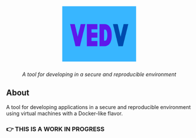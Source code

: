 <h1 align="center">
  <a href="" rel="noopener">
 <img width=200px height=150px src="media/icon.png" alt="Project logo"></a>
</h1>

<p align="center">
<i>A tool for developing in a secure and reproducible environment</i>
</p>

## About

A tool for developing applications in a secure and reproducible environment using virtual machines with a Docker-like flavor.

### 👉 THIS IS A WORK IN PROGRESS

<!--
## Motivation

The software we are developing needs to be tested on a system as similar as possible to the one where it is going to be executed. Sometimes it is very difficult to satisfy this requirement with docker and we have to use virtual machines missing the docker workflow. This is why I started the development of vedv. I hope you find it useful. Thank you.

#### This help has been tested on a clean installation of

- Linux manjaro-gnome 6.1.30-1-MANJARO #1 SMP PREEMPT_DYNAMIC Wed May 24 22:51:44 UTC 2023 x86_64 GNU/Linux (system updated by 2023-08-20)

You can check your distro and kernel version with the following command:

```sh
uname -a
```

## Dependencies

### Runtime Dependencies

- virtualbox
- gnu-netcat
- sshpass
- libxml2
- python-pip
  - dockerfile-parse
  - petname

## Install

For installation from source code is required to have installed git and make.

Clone the repository and switch to vedv directory

```sh
git clone https://github.com/yunielrc/vedv.git && cd vedv
```

For any linux distribution install runtime dependencies first and execute the command below:

```sh
make install
```

Manjaro

```sh
make install-m
```

You can leave the repository directory after installation

```sh
cd
```

## Configure

Register at <https://registry.vedv.dev>

### Create app password

- Go to <https://registry.vedv.dev/settings/user/security>

- Scroll to the end up to the section: **Devices & sessions**

<h1>
 <img width=500px  src="media/registry-nextcloud-app-password.png" alt="registry nextcloud app password">
</h1>

- Write on **App Name**: *vedv*

- Press **Create new app password**

- Copy the generated password

### Set the credentials

Note: The editor used in the examples is vim.

Copy the config to your home directory

```sh
cp /etc/skel/.vedv.env ~
```

Set the registry credentials

```sh
vim ~/.vedv.env
```

## Usage

Show the help

```sh
vedv --help
```

```sh
# command output:
Usage:
vedv COMMAND

A tool for developing in a secure and reproducible environment

Flags:
  -h, --help    show this help

Management Commands:
  container     manage containers
  image         manage images
  builder       manage builder
  registry      manage registry

Run 'vedv COMMAND --help' for more information on a command.
```

### Start a container

Download an image and create a container, then start it

```sh
vedv container create -n alpine admin@alpine/alpine-3.18.3-x86_64
vedv container start alpine    # starting a container can take around 10 to 30 seconds
```

Or download an image with custom name, create a container and start it

```sh
vedv image pull -n alpine admin@alpine/alpine-3.18.3-x86_64
vedv container create -n alpine alpine
vedv container start alpine     # starting a container can take around 10 to 30 seconds
```

Show running containers

```sh
vedv container ls
```

### Login to the container

If you see the error: `Connection timed out during banner exchange`,
the container is starting, wait around 10 seconds and try again.
To avoid that you can starts the container with the `--wait` flag

If you run the login command and the container is stopped, it is started automatically

```sh
vedv container login alpine  #  It can take around 10 to 30 seconds if the container is stopped
```

Play with it :)

Exit the container and remove it

```sh
vedv container rm --force alpine
```

### Build an image

The example is taken from <https://www.docker.com/101-tutorial/>, with some modifications.

#### Our Application

We will be working with a simple todo list manager that is running in Node.js.

#### Getting our App

Download the app

```sh
git clone https://github.com/yunielrc/todo-101.git
```

#### Building the App's Container Image

- Go to the app directory

```sh
cd app
```


- Create a file named  `Vedvfile` in the same folder as the file package.json
  with the following contents.

```dockerfile
FROM admin@alpine/alpine-3.18.3-x86_64

ENV APP_NAME='todo-101'
SHELL /bin/sh
USER root
WORKDIR /app

RUN apk add -U nodejs=18.17.0-r0 npm=9.6.6-r0 yarn=1.22.19-r0

COPY package.json .
COPY yarn.lock .
RUN yarn install --production

COPY --chmod 0755 ./root/etc/init.d/todo-101 /etc/init.d/todo-101
RUN rc-update add "$APP_NAME"

COPY . .
RUN rc-service "$APP_NAME" start

EXPOSE 3000/tcp
```

Vedvfile syntax is highly inspired by Dockerfile, but it has some differences,
so they are aren't compatible.

Save the file and exit

- Build it

```sh
vedv image build -n alpine-hello_world-1.0.0-x86_64
```

- Create a container from the image

```sh
vedv container create -p 3000:3000/tcp -n todo-101 todo-101-alpine-1.0.0-x86_64
# When the ports are the same like `3000:3000`  the command below is equivalent
# vedv container create -p 3000/tcp -n todo-101 todo-101-alpine-1.0.0-x86_64
vedv container start -w todo-101
```

- Open your browser and go to <http://localhost:3000>

  You should see the todo list manager app

<h1>
 <img width=500px  src="media/todo-list-manager.png" alt="todo list manager">
</h1>


#### Change the number of cpu cores and memory

- Execute the command below to see cpu cores and memory

```sh
vedv container exec todo-101 <<'EOF'                                                                        ✔
grep -m1 'cpu cores' /proc/cpuinfo
free -m | grep -Eo 'Mem:\s+\d+'
EOF
```

The output must be:


```sh
cpu cores       : 2
Mem:            223
```

- Remove the container

```sh
vedv container rm --force todo-101
```

- Open the Vedvfile in an editor and add the instruction `SYSTEM ...` right before
  the instruction `EXPOSE 3000/tcp`

```dockerfile
...
...
...

SYSTEM --cpus 3 --memory 740

EXPOSE 3000/tcp
```

Save the file and exit

- Build it again

```sh
vedv image build --force -n alpine-hello_world-1.0.0-x86_64
```

- Create a container from the image

```sh
vedv container create -p 3000/tcp -n todo-101 todo-101-alpine-1.0.0-x86_64
```

- Execute the command below to see cpu cores and memory

```sh
vedv container exec todo-101 <<'EOF'                                                                        ✔
grep -m1 'cpu cores' /proc/cpuinfo
free -m | grep -Eo 'Mem:\s+\d+'
EOF
```

The output must be:

```sh
cpu cores       : 1
Mem:            475
```

- Remove  `SYSTEM ...` instruction from the Vedvfile

- Remove the container

```sh
vedv container rm --force todo-101
```

#### Updating the Source Code

- In the src/static/js/app.js file, update line 56 to use the new empty text.

```diff
-  <p className="text-center">No items yet! Add one above!</p>
+  <p className="text-center">You have no todo items yet! Add one above!</p>
```

- Let's build our updated version of the image, using the same command we used before.

```sh
vedv image build --force -n alpine-hello_world-1.0.0-x86_64
```

- Let's start a new container using the updated code.

```sh
vedv container create -p 3000/tcp -n todo-101 todo-101-alpine-1.0.0-x86_64
```

- Refresh your browser on <http://localhost:3000> and you should see your updated help text!

- Remove the container

```sh
vedv container rm --force todo-101
```

### Push the image to the registry

👉 There is only 100MB of free space for each user at the moment, so use it
   for testing purposes only.
<!--
💰  I am looking for funding to increase the storage space and provisioning
    a best server.


```sh
vedv image push <your_user_id>@alpine/todo-101-alpine-1.0.0-x86_64
# If you want to push the image with a different name:
# vedv image push -n todo-101-alpine-1.0.0-x86_64 <your_user_id>@alpine/<your_image_name>-1.0.0-x86_64
```

- Pull your image from the registry

```sh
vedv image pull -n todo-101-alpine-1.0.0-x86_64 <your_user_id>@alpine/todo-101-alpine-1.0.0-x86_64
# If you pushed the image with a different name:
# vedv image pull -n todo-101-alpine-1.0.0-x86_64 <your_user_id>@alpine/<your_image_name>-1.0.0-x86_64
```

- Create and start the container

```sh
vedv container create -p 3000/tcp -n todo-101 todo-101-alpine-1.0.0-x86_64
vedv container start -w todo-101
```

- Play with it and remove the container when you finish


### Push an image link to the registry

Due to the limited storage space, you can push an image link to the registry,
it only takes 1KB of space.

- Export the image to a file with the .ova extension

```sh
vedv image export alpine-hello_world-1.0.0-x86_64 alpine-hello_world-1.0.0-x86_64.ova
```

- Copy the image and the .sha256sum to OneDrive, Google Drive or any http server

#### Share on OneDrive

#### Share on Google Drive

#### Share on http server

## Development dependencies

- make
- shfmt
- shellcheck
- python-pre-commit
- bash-bats
- bash-bats-assert-git
- bash-bats-file
- bash-bats-support-git
- vultr-cli
- nodejs
- npm
  - @commitlint/cli
  - @commitlint/config-conventional
  - commitizen
  - cz-conventional-changelog

## Contributing

Contributions, issues and feature requests are welcome -->
